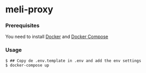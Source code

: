# meli-proxy

### Prerequisites

You need to install [Docker](https://docs.docker.com/engine/install/) and [Docker Compose](https://docs.docker.com/compose/install/)

### Usage
    $ ## Copy de .env.template in .env and add the env settings
    $ docker-compose up
